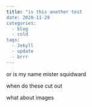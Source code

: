 ```yaml
---
title: "is this another test
date: 2020-11-28
categories:
  - blog
  - cold
tags:
  - Jekyll
  - update
  - brrr
---
```


or is my name mister squidward

when do these cut out
 
what about images
